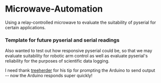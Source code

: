 Microwave-Automation
====================

Using a relay-controlled microwave to evaluate the suitability of pyserial for certain applications.




### Template for future pyserial and serial readings

Also wanted to test out how responsive pyserial could be, so that we may evaluate suitability for robotic arm control as well as evaluate pyserial's reliability for the purposes of  scientific data logging.

I need thank [treeherder](https://github.com/treeherder) for his tip for prompting the Arduino to send output -- now the Arduino responds super quickly!
